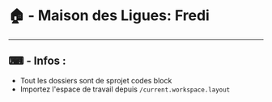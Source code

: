 # 🏠 - Maison des Ligues: Fredi

-----

## ⌨ - Infos :

* Tout les dossiers sont de sprojet codes block
* Importez l'espace de travail depuis ``` /current.workspace.layout ```